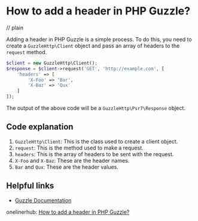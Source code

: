 # How to add a header in PHP Guzzle?
// plain

Adding a header in PHP Guzzle is a simple process. To do this, you need to create a `GuzzleHttp\Client` object and pass an array of headers to the `request` method.

```php
$client = new GuzzleHttp\Client();
$response = $client->request('GET', 'http://example.com', [
    'headers' => [
        'X-Foo' => 'Bar',
        'X-Baz' => 'Qux'
    ]
]);
```

The output of the above code will be a `GuzzleHttp\Psr7\Response` object.

## Code explanation


1. `GuzzleHttp\Client`: This is the class used to create a client object.
2. `request`: This is the method used to make a request.
3. `headers`: This is the array of headers to be sent with the request.
4. `X-Foo` and `X-Baz`: These are the header names.
5. `Bar` and `Qux`: These are the header values.

## Helpful links

- [Guzzle Documentation](http://docs.guzzlephp.org/en/stable/)

onelinerhub: [How to add a header in PHP Guzzle?](https://onelinerhub.com/php-guzzle/how-to-add-a-header-in-php-guzzle)